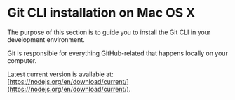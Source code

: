 # Git CLI installation on Mac OS X

The purpose of this section is to guide you to install the Git CLI in your development environment.

Git is responsible for everything GitHub-related that happens locally on your computer.

Latest current version is available at: [https://nodejs.org/en/download/current/](https://nodejs.org/en/download/current/).

